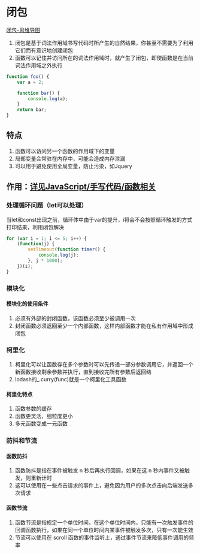 # 闭包

[闭包-思维导图](./mind/03-闭包.html)

1. 闭包是基于词法作用域书写代码时所产生的自然结果，你甚至不需要为了利用它们而有意识地创建闭包
2. 函数可以记住并访问所在的词法作用域时，就产生了闭包，即使函数是在当前词法作用域之外执行

```js
function foo() {
    var a = 2;

    function bar() {
        console.log(a);
    }
    return bar;
}
```

## 特点

1. 函数可以访问另一个函数的作用域下的变量
2. 局部变量会常驻在内存中，可能会造成内存泄漏
3. 可以用于避免使用全局变量，防止污染，如Jquery

## 作用：[详见JavaScript/手写代码/函数相关](/JavaScript/08-代码手写/03-函数相关.md)

### 处理循环问题（let可以处理）

当let和const出现之前，循环体中由于var的提升，i将会不会按照循环触发的方式打印结果，利用闭包解决

```js
for (var i = 1; i <= 5; i++) {
    (function(j) {
        setTimeout(function timer() {
            console.log(j);
        }, j * 1000);
    })(i);
}
```

### 模块化

#### 模块化的使用条件

1. 必须有外部的封闭函数，该函数必须至少被调用一次
2. 封闭函数必须返回至少一个内部函数，这样内部函数才能在私有作用域中形成闭包

### 柯里化

1. 柯里化可以让函数存在多个参数时可以先传递一部分参数调用它，并返回一个新函数接收剩余参数并执行，直到接收完所有参数后返回结
2. lodash的_.curry(func)就是一个柯里化工具函数

#### 柯里化特点

1. 函数参数的缓存
2. 函数更灵活，细粒度更小
3. 多元函数变成一元函数

### 防抖和节流

#### 函数防抖

1. 函数防抖是指在事件被触发 n 秒后再执行回调，如果在这 n 秒内事件又被触发，则重新计时
2. 这可以使用在一些点击请求的事件上，避免因为用户的多次点击向后端发送多次请求

#### 函数节流

1. 函数节流是指规定一个单位时间，在这个单位时间内，只能有一次触发事件的回调函数执行，如果在同一个单位时间内某事件被触发多次，只有一次能生效
2. 节流可以使用在 scroll 函数的事件监听上，通过事件节流来降低事件调用的频率
